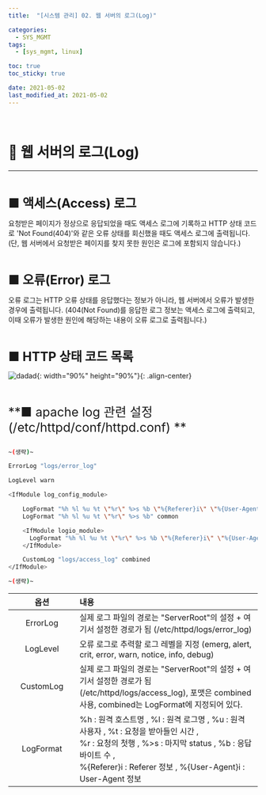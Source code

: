 ```yaml
---
title:  "[시스템 관리] 02. 웹 서버의 로그(Log)" 

categories:
  - SYS_MGMT
tags:
  - [sys_mgmt, linux]

toc: true
toc_sticky: true

date: 2021-05-02
last_modified_at: 2021-05-02
---
```

<br>

# 🔔 웹 서버의 로그(Log)
---

<style>
table {
    font-size: 12pt;
}
table th:first-of-type {
    width: 5%;
}
table th:nth-of-type(2) {
    width: 20%;
}
table th:nth-of-type(3) {
    width: 50%;
}
table th:nth-of-type(4) {
    width: 30%;
} 
big { 
    font-size: 25px 
}
small { 
    font-size: 18px 
}
</style>

<br>

<big> **■ 액세스(Access) 로그** </big> <br>

요청받은 페이지가 정상으로 응답되었을 때도 액세스 로그에 기록하고 HTTP 상태 코드로 'Not Found(404)'와 같은 오류 상태를 회신했을 때도 액세스 로그에 출력됩니다. (단, 웹 서버에서 요청받은 페이지를 찾지 못한 원인은 로그에 포함되지 않습니다.)

<br>

<big> **■ 오류(Error) 로그** </big> <br>

오류 로그는 HTTP 오류 상태를 응답했다는 정보가 아니라, 웹 서버에서 오류가 발생한 경우에 출력됩니다. (404(Not Found)를 응답한 로그 정보는 액세스 로그에 출력되고, 이때 오류가 발생한 원인에 해당하는 내용이 오류 로그로 출력됩니다.)

<br>

<big> **■ HTTP 상태 코드 목록** </big> <br>

![dadad](https://github.com/revenge1005/WEB-Server-3-Tier-Architecture/assets/42735894/e4220576-2840-407e-8816-369f740dff02){: width="90%" height="90%"}{: .align-center}

<br>

<big> **■ apache log 관련 설정 (/etc/httpd/conf/httpd.conf) ** </big> <br>

```bash

~(생략)~

ErrorLog "logs/error_log"

LogLevel warn

<IfModule log_config_module>

    LogFormat "%h %l %u %t \"%r\" %>s %b \"%{Referer}i\" \"%{User-Agent}i\"" combined
    LogFormat "%h %l %u %t \"%r\" %>s %b" common

    <IfModule logio_module>
      LogFormat "%h %l %u %t \"%r\" %>s %b \"%{Referer}i\" \"%{User-Agent}i\" %I %O" combinedio
    </IfModule>

    CustomLog "logs/access_log" combined
</IfModule>

~(생략)~
```

| 옵션 | 내용 |
| :-----: | :------- |
| ErrorLog | 실제 로그 파일의 경로는 "ServerRoot"의 설정 + 여기서 설정한 경로가 됨 (/etc/httpd/logs/error_log) |
| LogLevel | 오류 로그로 추력할 로그 레벨을 지정 (emerg, alert, crit, error, warn, notice, info, debug) |
| CustomLog | 실제 로그 파일의 경로는 "ServerRoot"의 설정 + 여기서 설정한 경로가 됨 (/etc/httpd/logs/access_log), 포맷은 combined 사용, combined는 LogFormat에 지정되어 있다. |
| LogFormat |%h : 원격 호스트명 , %l : 원격 로그명 , %u : 원격 사용자 , %t : 요청을 받아들인 시간 , <br> %r : 요청의 첫행 , %>s : 마지막 status , %b : 응답 바이트 수 , <br> %{Referer}i : Referer 정보 , %{User-Agent}i : User-Agent 정보 |